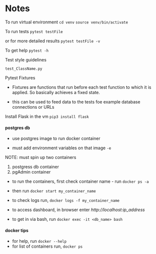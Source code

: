# Notes

To run virtual environment
`cd venv`
`source venv/bin/activate`

To run tests `pytest testFile`

or for more detailed results `pytest testFile -v`

To get help `pytest -h`

Test style guidelines

`test_ClassName.py`

Pytest Fixtures

- Fixtures are functions that run before each test function to which it is applied. So basically achieves a fixed state.

- this can be used to feed data to the tests foe example database connections or URLs

Install Flask in the vm `pip3 install flask`

#### postgres db

- use postgres image to run docker container

- must add environment variables on that image `-e`

NOTE: must spin up two containers 
1. postgress db container
1. pgAdmin container

- to run the containers, first check container name - run `docker ps -a`
- then run `docker start my_container_name`

- to check logs run, `docker logs -f my_container_name`

- to access dashboard, in browser enter *http://localhost:ip_address*

- to get in via bash, run `docker exec -it <db_name> bash`

#### docker tips

- for help, run `docker --help`
- for list of containers run, `docker ps`